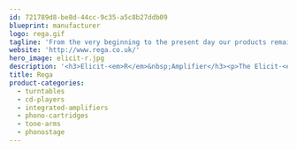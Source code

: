 ```yaml
---
id: 721789d8-be8d-44cc-9c35-a5c8b27ddb09
blueprint: manufacturer
logo: rega.gif
tagline: 'From the very beginning to the present day our products remain at the cutting edge of technology.'
website: 'http://www.rega.co.uk/'
hero_image: elicit-r.jpg
description: '<h3>Elicit-<em>R</em>&nbsp;Amplifier</h3><p>The Elicit-<em>R</em>&nbsp;has been designed and engineered to the highest standard. The Elicit-<em>R</em>&nbsp;will deliver the best possible audio performance whilst remaining simple to use and easy to setup</p>'
title: Rega
product-categories:
  - turntables
  - cd-players
  - integrated-amplifiers
  - phono-cartridges
  - tone-arms
  - phonostage
---
```

